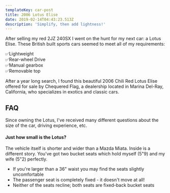 ```yaml
---
templateKey: car-post
title: 2006 Lotus Elise
date: 2019-02-14T04:43:23.513Z
description: 'Simplify, then add lightness!'
---
```

After selling my red 2JZ 240SX I went on the hunt for my next car: a Lotus Elise. These British built sports cars seemed to meet all of my requirements:

✅Lightweight\
✅Rear-wheel Drive\
✅Manual gearbox\
✅Removable top

After a year long search, I found this beautiful 2006 Chili Red Lotus Elise offered for sale by Chequered Flag, a dealership located in Marina Del-Ray, California, who specializes in exotics and classic cars.

## FAQ

Since owning the Lotus, I've received many different questions about the size of the car, driving experience, etc. 

#### Just how small is the Lotus?

The vehicle itself is shorter and wider than a Mazda Miata. Inside is a different story. You've got two bucket seats which hold myself (5"9) and my wife (5"2) perfectly. 

* If you're larger than a 36" waist you may find the seats slightly uncomfortable
* The passenger seat is completely fixed - it doesn't move at all!
* Neither of the seats recline; both seats are fixed-back bucket seats
